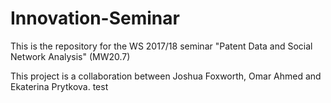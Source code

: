 # Innovation-Seminar
This is the repository for the WS 2017/18 seminar "Patent Data and Social Network Analysis" (MW20.7)

This project is a collaboration between Joshua Foxworth, Omar Ahmed and Ekaterina Prytkova.
test
